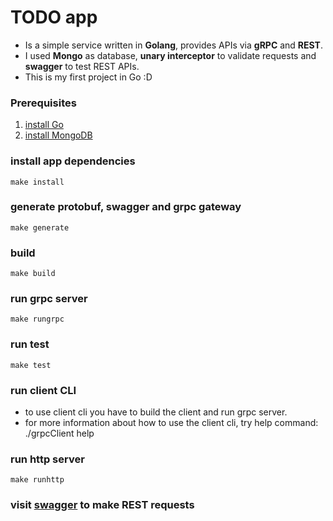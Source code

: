 # TODO app

- Is a simple service written in **Golang**, provides APIs via **gRPC** and **REST**.
- I used **Mongo** as database, **unary interceptor** to validate requests and **swagger** to test REST APIs.
- This is my first project in Go :D

### Prerequisites
1. [install Go](https://golang.org/doc/install)
2. [install MongoDB](https://docs.mongodb.com/manual/installation/)

### install app dependencies
    make install

### generate protobuf, swagger and grpc gateway
    make generate

### build
    make build
    
### run grpc server 
    make rungrpc
   
### run test
    make test
        
### run client CLI
- to use client cli you have to build the client and run grpc server.
- for more information about how to use the client cli, try help command:
    ./grpcClient help
        
### run http server
    make runhttp

### visit [swagger](http://localhost:8080/swagger-ui) to make REST requests


    



